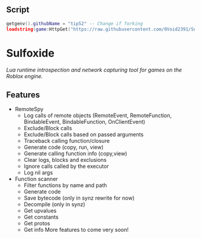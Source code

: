 ## Script
```lua
getgenv().githubName = "tip52" -- Change if forking
loadstring(game:HttpGet("https://raw.githubusercontent.com/0Void2391/Sulfoxide/refs/heads/main/init.lua"))()
```

# Sulfoxide
<i>Lua runtime introspection and network capturing tool for games on the Roblox engine.</i>

## Features
* RemoteSpy
    * Log calls of remote objects (RemoteEvent, RemoteFunction, BindableEvent, BindableFunction, OnClientEvent)
    * Exclude/Block calls
    * Exclude/Block calls based on passed arguments
    * Traceback calling function/closure
    * Generate code (copy, run, view)
    * Generate calling function info (copy,view)
    * Clear logs, blocks and exclusions
    * Ignore calls called by the executor
    * Log nil args
* Function scanner
    * Filter functions by name and path
    * Generate code
    * Save bytecode (only in synz rewrite for now)
    * Decompile (only in synz)
    * Get upvalues
    * Get constants
    * Get protos
    * Get info
More features to come very soon!
